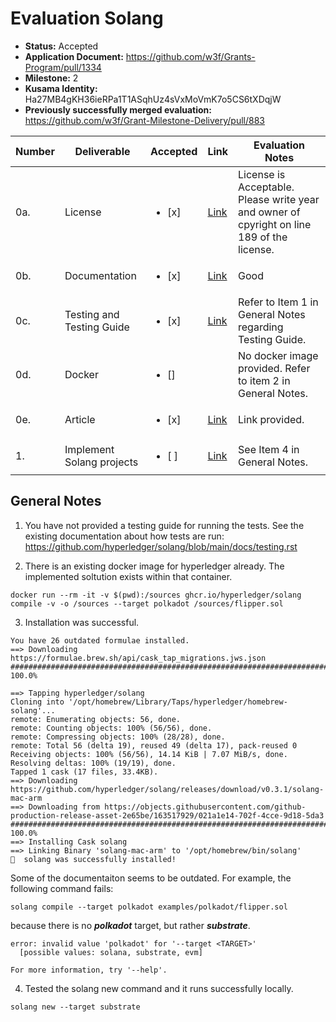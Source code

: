 # Evaluation Solang


- **Status:** Accepted
- **Application Document:** https://github.com/w3f/Grants-Program/pull/1334
- **Milestone:** 2
- **Kusama Identity:** Ha27MB4gKH36ieRPa1T1ASqhUz4sVxMoVmK7o5CS6tXDqjW
- **Previously successfully merged evaluation:** https://github.com/w3f/Grant-Milestone-Delivery/pull/883

| Number | Deliverable | Accepted | Link | Evaluation Notes |
| ------ | ----------- | -------- | ---- |----------------- |
| 0a. | License |<ul><li>[x] </li></ul>|[Link](https://github.com/hyperledger/solang/blob/main/LICENSE)| License is Acceptable. Please write year and owner of cpyright on line 189 of the license. |
| 0b.  | Documentation |<ul><li>[x] </li></ul>|[Link](https://solang.readthedocs.io/en/latest/running.html#starting-a-new-project)|Good |
| 0c. | Testing and Testing Guide |<ul><li>[x] </li></ul>|[Link](https://github.com/hyperledger/solang/blob/main/src/bin/cli/test.rs)|Refer to Item 1 in General Notes regarding Testing Guide.|
| 0d.  | Docker |<ul><li>[] </li></ul>|| No docker image provided. Refer to item 2 in General Notes. |
| 0e. | Article |<ul><li>[x] </li></ul>|[Link](https://forum.polkadot.network/t/introducing-solang-improvements/3361)| Link provided.|
| 1.  | Implement Solang projects |<ul><li>[ ] </li></ul>|[Link](https://github.com/hyperledger/solang/pull/1392)| See Item 4 in General Notes. |



## General Notes

1. You have not provided a testing guide for running the tests. See the existing documentation about how tests are run: https://github.com/hyperledger/solang/blob/main/docs/testing.rst

2. There is an existing docker image for hyperledger already. The implemented soltution exists within that container.

```
docker run --rm -it -v $(pwd):/sources ghcr.io/hyperledger/solang compile -v -o /sources --target polkadot /sources/flipper.sol

```

3. Installation was successful.

```
You have 26 outdated formulae installed.
==> Downloading https://formulae.brew.sh/api/cask_tap_migrations.jws.json
################################################################################################################################# 100.0%

==> Tapping hyperledger/solang
Cloning into '/opt/homebrew/Library/Taps/hyperledger/homebrew-solang'...
remote: Enumerating objects: 56, done.
remote: Counting objects: 100% (56/56), done.
remote: Compressing objects: 100% (28/28), done.
remote: Total 56 (delta 19), reused 49 (delta 17), pack-reused 0
Receiving objects: 100% (56/56), 14.14 KiB | 7.07 MiB/s, done.
Resolving deltas: 100% (19/19), done.
Tapped 1 cask (17 files, 33.4KB).
==> Downloading https://github.com/hyperledger/solang/releases/download/v0.3.1/solang-mac-arm
==> Downloading from https://objects.githubusercontent.com/github-production-release-asset-2e65be/163517929/021a1e14-702f-4cce-9d18-5da3
################################################################################################################################# 100.0%
==> Installing Cask solang
==> Linking Binary 'solang-mac-arm' to '/opt/homebrew/bin/solang'
🍺  solang was successfully installed!
```
Some of the documentaiton seems to be outdated. For example, the following command fails: 

```
solang compile --target polkadot examples/polkadot/flipper.sol
```

because there is no ***polkadot*** target, but rather ***substrate***. 

```
error: invalid value 'polkadot' for '--target <TARGET>'
  [possible values: solana, substrate, evm]

For more information, try '--help'.
```

4. Tested the solang new command and it runs successfully locally. 

```
solang new --target substrate
```